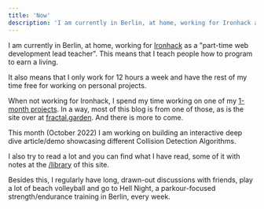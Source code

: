 ```yaml
---
title: 'Now'
description: 'I am currently in Berlin, at home, working for Ironhack as a "part-time web development lead teacher". This means that I teach people how to program to earn a living. It also means that I only work for 12 hours a week and have the rest of my time free for working on personal projects.'
---
```


I am currently in Berlin, at home, working for [Ironhack](https://ironhack.com) as
a "part-time web development lead teacher". This means that I teach people how to program to earn a living.

It also means that I only work for 12 hours a week and have the rest of my time free for working on personal projects. 

When not working for Ironhack, I spend my time working on one of my [1-month projects](/1-month-projects). In a way, most of this blog is from one of those, as is the site over at [fractal.garden](https://fractal.garden). And there is more to come.

This month (October 2022) I am working on building an interactive deep dive article/demo showcasing different Collision Detection Algorithms.

I also try to read a lot and you can find what I have read, some of it with notes at the [/library](/library) of this site.

Besides this, I regularly have long, drawn-out discussions with friends, play a lot of beach volleyball and go to Hell Night, a parkour-focused strength/endurance training in Berlin, every week. 